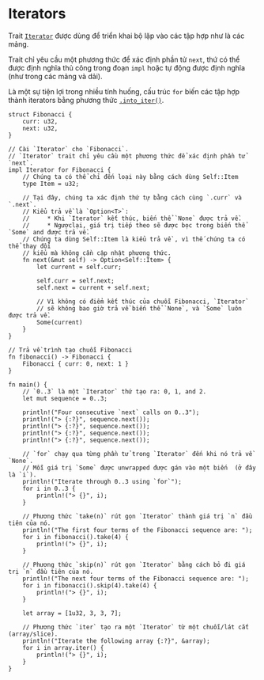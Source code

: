 # Iterators

Trait [`Iterator`][iter] được dùng để triển khai bộ lặp vào các tập hợp như là các mảng.


Trait chỉ yêu cầu một phương thức để xác định phần tử `next`,
thứ có thể được định nghĩa thủ công trong đoạn `impl` hoặc tự động
được định nghĩa (như trong các mảng và dải).

Là một sự tiện lợi trong nhiều tính huống, cấu trúc `for`
biến các tập hợp thành iterators bằng phương thức [`.into_iter()`][intoiter].

```rust,editable
struct Fibonacci {
    curr: u32,
    next: u32,
}

// Cài `Iterator` cho `Fibonacci`.
// `Iterator` trait chỉ yêu cầu một phương thức để xác định phần tử `next`.
impl Iterator for Fibonacci {
    // Chúng ta có thể chỉ đến loại này bằng cách dùng Self::Item
    type Item = u32;

    // Tại đây, chúng ta xác định thứ tự bằng cách cùng `.curr` và `.next`.
    // Kiểu trả về là `Option<T>`:
    //     * Khi `Iterator` kết thúc, biến thể `None` được trả về.
    //     * Ngượclại, giá trị tiếp theo sẽ được bọc trong biến thể `Some` and được trả về.
    // Chúng ta dùng Self::Item là kiểu trả về , vì thế chúng ta có thể thay đổi 
    // kiểu mà không cần cập nhật phương thức.
    fn next(&mut self) -> Option<Self::Item> {
        let current = self.curr;

        self.curr = self.next;
        self.next = current + self.next;

        // Vì không có điểm kết thúc của chuỗi Fibonacci, `Iterator` 
        // sẽ không bao giờ trả về biến thể `None`, và `Some` luôn được trả về.
        Some(current)
    }
}

// Trả về trình tạo chuỗi Fibonacci
fn fibonacci() -> Fibonacci {
    Fibonacci { curr: 0, next: 1 }
}

fn main() {
    // `0..3` là một `Iterator` thứ tạo ra: 0, 1, and 2.
    let mut sequence = 0..3;

    println!("Four consecutive `next` calls on 0..3");
    println!("> {:?}", sequence.next());
    println!("> {:?}", sequence.next());
    println!("> {:?}", sequence.next());
    println!("> {:?}", sequence.next());

    // `for` chạy qua từng phần tử trong `Iterator` đến khi nó trả về `None`.
    // Mỗi giá trị `Some` được unwrapped được gán vào một biến  (ở đây là `i`).
    println!("Iterate through 0..3 using `for`");
    for i in 0..3 {
        println!("> {}", i);
    }

    // Phương thức `take(n)` rút gọn `Iterator` thành giá trị `n` đầu tiên của nó.
    println!("The first four terms of the Fibonacci sequence are: ");
    for i in fibonacci().take(4) {
        println!("> {}", i);
    }

    // Phương thức `skip(n)` rút gọn `Iterator` bằng cách bỏ đi giá trị `n` đầu tiên của nó.
    println!("The next four terms of the Fibonacci sequence are: ");
    for i in fibonacci().skip(4).take(4) {
        println!("> {}", i);
    }

    let array = [1u32, 3, 3, 7];

    // Phương thức `iter` tạo ra một `Iterator` từ một chuỗi/lát cắt (array/slice).
    println!("Iterate the following array {:?}", &array);
    for i in array.iter() {
        println!("> {}", i);
    }
}
```

[intoiter]: https://doc.rust-lang.org/std/iter/trait.IntoIterator.html
[iter]: https://doc.rust-lang.org/core/iter/trait.Iterator.html